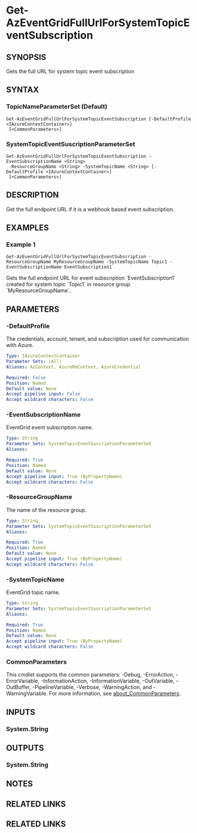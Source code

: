 ﻿---
external help file: Microsoft.Azure.PowerShell.Cmdlets.EventGrid.dll-Help.xml
Module Name: Az.EventGrid
online version: https://docs.microsoft.com/powershell/module/az.eventgrid/get-azeventgriddomaintopic
schema: 2.0.0
---

# Get-AzEventGridFullUrlForSystemTopicEventSubscription

## SYNOPSIS
Gets the full URL for system topic event subscription

## SYNTAX

### TopicNameParameterSet (Default)
```
Get-AzEventGridFullUrlForSystemTopicEventSubscription [-DefaultProfile <IAzureContextContainer>]
 [<CommonParameters>]
```

### SystemTopicEventSuscriptionParameterSet
```
Get-AzEventGridFullUrlForSystemTopicEventSubscription -EventSubscriptionName <String>
 -ResourceGroupName <String> -SystemTopicName <String> [-DefaultProfile <IAzureContextContainer>]
 [<CommonParameters>]
```

## DESCRIPTION
Get the full endpoint URL if it is a webhook based event subscription.

## EXAMPLES

### Example 1
```
Get-AzEventGridFullUrlForSystemTopicEventSubscription -ResourceGroupName MyResourceGroupName -SystemTopicName Topic1 -EventSubscriptionName EventSubscription1
```

Gets the full  endpoint URL for event subscription \`EventSubscription1\` created for system topic \`Topic1\` in resource group \`MyResourceGroupName\`.

## PARAMETERS

### -DefaultProfile
The credentials, account, tenant, and subscription used for communication with Azure.

```yaml
Type: IAzureContextContainer
Parameter Sets: (All)
Aliases: AzContext, AzureRmContext, AzureCredential

Required: False
Position: Named
Default value: None
Accept pipeline input: False
Accept wildcard characters: False
```

### -EventSubscriptionName
EventGrid event subscription name.

```yaml
Type: String
Parameter Sets: SystemTopicEventSuscriptionParameterSet
Aliases:

Required: True
Position: Named
Default value: None
Accept pipeline input: True (ByPropertyName)
Accept wildcard characters: False
```

### -ResourceGroupName
The name of the resource group.

```yaml
Type: String
Parameter Sets: SystemTopicEventSuscriptionParameterSet
Aliases:

Required: True
Position: Named
Default value: None
Accept pipeline input: True (ByPropertyName)
Accept wildcard characters: False
```

### -SystemTopicName
EventGrid topic name.

```yaml
Type: String
Parameter Sets: SystemTopicEventSuscriptionParameterSet
Aliases:

Required: True
Position: Named
Default value: None
Accept pipeline input: True (ByPropertyName)
Accept wildcard characters: False
```

### CommonParameters
This cmdlet supports the common parameters: -Debug, -ErrorAction, -ErrorVariable, -InformationAction, -InformationVariable, -OutVariable, -OutBuffer, -PipelineVariable, -Verbose, -WarningAction, and -WarningVariable. For more information, see [about_CommonParameters](http://go.microsoft.com/fwlink/?LinkID=113216).

## INPUTS

### System.String
## OUTPUTS

### System.String
## NOTES
## RELATED LINKS

## RELATED LINKS
